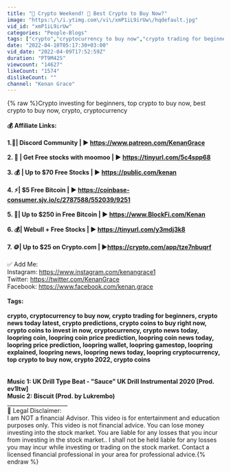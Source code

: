 ```yaml
---
title: "🎉 Crypto Weekend! 🎉 Best Crypto to Buy Now?"
image: "https:\/\/i.ytimg.com\/vi\/xmP1iL9irUw\/hqdefault.jpg"
vid_id: "xmP1iL9irUw"
categories: "People-Blogs"
tags: ["crypto","cryptocurrency to buy now","crypto trading for beginners"]
date: "2022-04-10T05:17:30+03:00"
vid_date: "2022-04-09T17:52:59Z"
duration: "PT9M42S"
viewcount: "14627"
likeCount: "1574"
dislikeCount: ""
channel: "Kenan Grace"
---
```

{% raw %}Crypto investing for beginners, top crypto to buy now, best crypto to buy now, crypto, cryptocurrency<br />__________________________________________________________________________<br />💰 Affiliate  Links:<br /><br />1.🚀| Discord Community | ► <a rel="nofollow" target="blank" href="https://www.patreon.com/KenanGrace">https://www.patreon.com/KenanGrace</a>    <br />  <br />2. 💯 | Get Free stocks with moomoo | ► <a rel="nofollow" target="blank" href="https://tinyurl.com/5c4spp68">https://tinyurl.com/5c4spp68</a><br /><br />3. 💰 | Up to $70 Free Stocks | ► <a rel="nofollow" target="blank" href="https://public.com/kenan">https://public.com/kenan</a>       <br /><br />4. ⚡| $5 Free Bitcoin | ►  <a rel="nofollow" target="blank" href="https://coinbase-consumer.sjv.io/c/2787588/552039/9251">https://coinbase-consumer.sjv.io/c/2787588/552039/9251</a>  <br /><br />5. 🎉| Up to $250 in Free Bitcoin | ►  <a rel="nofollow" target="blank" href="https://www.BlockFi.com/Kenan">https://www.BlockFi.com/Kenan</a>  <br /><br />6. 💰| Webull + Free Stocks | ► <a rel="nofollow" target="blank" href="https://tinyurl.com/y3mdj3k8">https://tinyurl.com/y3mdj3k8</a> <br /><br />7. 🪙| Up to $25 on Crypto.com | ►<a rel="nofollow" target="blank" href="https://crypto.com/app/tze7nbuqrf">https://crypto.com/app/tze7nbuqrf</a> <br />__________________________________________________________________________<br />✅ Add Me: <br />Instagram: <a rel="nofollow" target="blank" href="https://www.instagram.com/kenangrace1">https://www.instagram.com/kenangrace1</a><br />Twitter: <a rel="nofollow" target="blank" href="https://twitter.com/KenanGrace">https://twitter.com/KenanGrace</a><br />Facebook: <a rel="nofollow" target="blank" href="https://www.facebook.com/kenan.grace">https://www.facebook.com/kenan.grace</a> <br />__________________________________________________________________________<br />Tags: <br /><br />crypto, cryptocurrency to buy now, crypto trading for beginners, crypto news today latest, crypto predictions, crypto coins to buy right now, crypto coins to invest in now, cryptocurrency, crypto news today, loopring coin, loopring coin price prediction, loopring coin news today, loopring price prediction, loopring wallet, loopring gamestop, loopring explained, loopring news, loopring news today, loopring cryptocurrency, top crypto to buy now, crypto 2022, crypto coins<br /><br /><br />Music 1: UK Drill Type Beat - &quot;Sauce&quot; UK Drill Instrumental 2020 [Prod. ev1ltw]<br />Music 2: Biscuit (Prod. by Lukrembo)<br />________________________________________________________________________________________________<br />📜 Legal Disclaimer: <br />I am NOT a financial Advisor. This video is for entertainment and education purposes only. This video is not financial advice. You can lose money investing into the stock market. You are liable for any losses that you incur from investing in the stock market.. I shall not be held liable for any losses you may incur while investing or trading on the stock market. Contact a licensed financial professional in your area for professional advice.{% endraw %}
